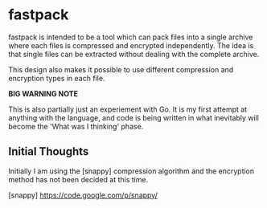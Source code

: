 fastpack
========

fastpack is intended to be a tool which can pack files into a single archive
where each files is compressed and encrypted independently. The idea is that
single files can be extracted without dealing with the complete archive.

This design also makes it possible to use different compression and encryption
types in each file.

**BIG WARNING NOTE**

This is also partially just an experiement with Go. It is my first attempt
at anything with the language, and code is being written in what inevitably
will become the 'What was I thinking' phase.

## Initial Thoughts
Initially I am using the [snappy] compression algorithm and the encryption
method has not been decided at this time. 

[snappy] https://code.google.com/p/snappy/ 